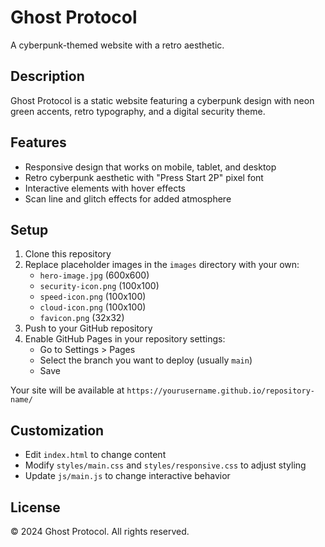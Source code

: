 # Ghost Protocol

A cyberpunk-themed website with a retro aesthetic.

## Description

Ghost Protocol is a static website featuring a cyberpunk design with neon green accents, retro typography, and a digital security theme.

## Features

- Responsive design that works on mobile, tablet, and desktop
- Retro cyberpunk aesthetic with "Press Start 2P" pixel font
- Interactive elements with hover effects
- Scan line and glitch effects for added atmosphere

## Setup

1. Clone this repository
2. Replace placeholder images in the `images` directory with your own:
   - `hero-image.jpg` (600x600)
   - `security-icon.png` (100x100)
   - `speed-icon.png` (100x100)
   - `cloud-icon.png` (100x100)
   - `favicon.png` (32x32)
3. Push to your GitHub repository
4. Enable GitHub Pages in your repository settings:
   - Go to Settings > Pages
   - Select the branch you want to deploy (usually `main`)
   - Save

Your site will be available at `https://yourusername.github.io/repository-name/`

## Customization

- Edit `index.html` to change content
- Modify `styles/main.css` and `styles/responsive.css` to adjust styling
- Update `js/main.js` to change interactive behavior

## License

© 2024 Ghost Protocol. All rights reserved.
